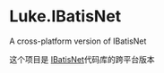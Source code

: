 # Luke.IBatisNet
A cross-platform version of IBatisNet



这个项目是 [IBatisNet](https://github.com/yYang365/IBatisNet)代码库的跨平台版本